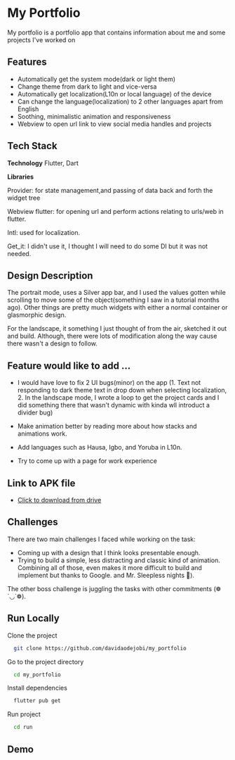 
# My Portfolio
My portfolio is a portfolio app that contains information about me and some projects I've worked on




## Features

- Automatically get the system mode(dark or light them)
- Change theme from dark to light and vice-versa
- Automatically get localization(L10n or local language) of the device
- Can change the language(localization) to 2 other languages apart from English
- Soothing, minimalistic animation and responsiveness
- Webview to open url link to view social media handles and projects


## Tech Stack

**Technology** Flutter, Dart

**Libraries** 

Provider: for state management,and passing of data back and forth the widget tree 

Webview flutter: for opening url and perform actions relating to urls/web in flutter.

Intl: used for localization.

Get_it: I didn't use it, I thought I will need to do some DI but it was not needed.


## Design Description


The portrait mode, uses a Silver app bar, and I used the values gotten while scrolling to move some of the object(something I saw in a tutorial months ago). Other things are pretty much widgets with either a normal container or glasmorphic design.

For the landscape, it something I just thought of from the air, sketched it out and build. Although, there were lots of modification along the way cause there wasn't a design to follow.
## Feature would like to add ...

- I would have love to fix 2 UI bugs(minor) on the app (1. Text not responding to dark theme text in drop down when selecting localization, 2. In the landscape mode, I wrote a loop to get the project cards and I did something there that wasn't dynamic with kinda wll introduct a divider bug)

- Make animation better by reading more about how stacks and animations work.

- Add languages such as Hausa, Igbo, and Yoruba in L10n.

- Try to come up with a page for work experience
## Link to APK file

- [Click to download from drive](https://drive.google.com/file/d/1F8o1q3B1Ukwlx_P0F11WaJqvR2xC0xoD/view?usp=share_link)
## Challenges

There are two main challenges I faced while working on the task: 


- Coming up with a design that I think looks presentable enough.
- Trying to build a simple, less distracting and classic kind of animation. Combining all of those, even makes it more difficult to build and implement but thanks to Google.
     and Mr. Sleepless nights 🖤).

The other boss challenge is juggling the tasks with other commitments (❁´◡`❁).
## Run Locally

Clone the project





```bash
  git clone https://github.com/davidaodejobi/my_portfolio
```

Go to the project directory

```bash
  cd my_portfolio
```

Install dependencies
```bash
  flutter pub get
```

Run project
```bash
  cd run
```


## Demo



